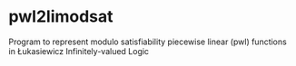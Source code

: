 # pwl2limodsat
Program to represent modulo satisfiability piecewise linear (pwl) functions in Łukasiewicz Infinitely-valued Logic
